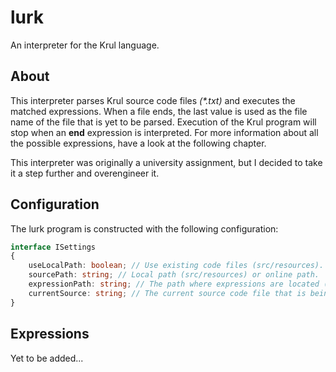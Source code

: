 # lurk

An interpreter for the Krul language.

## About

This interpreter parses Krul source code files _(\*.txt)_ and executes the matched expressions. When a file ends, the last value is used as the file name of the file that is yet to be parsed. Execution of the Krul program will stop when an **end** expression is interpreted. For more information about all the possible expressions, have a look at the following chapter.

This interpreter was originally a university assignment, but I decided to take it a step further and overengineer it.

## Configuration

The lurk program is constructed with the following configuration:

```typescript
interface ISettings
{
    useLocalPath: boolean; // Use existing code files (src/resources).
    sourcePath: string; // Local path (src/resources) or online path.
    expressionPath: string; // The path where expressions are located (src/core/expressions).
    currentSource: string; // The current source code file that is being executed.
}
```

## Expressions

Yet to be added...
